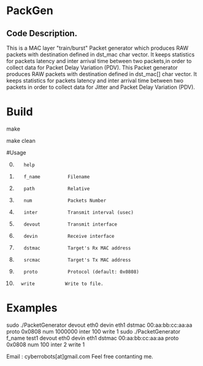 # PackGen

Code Description.
--------------------------------------------------
This is a MAC layer "train/burst" Packet generator which produces RAW packets with destination defined in dst_mac char vector. It keeps statistics for packets latency and inter arrival time between two packets,in order to collect data for Packet Delay Variation (PDV).
This Packet generator produces RAW packets with destination defined in dst_mac[] char vector. It keeps statistics for packets latency and inter arrival time between two packets in order to collect data for Jitter and Packet Delay Variation (PDV).

# Build
make

make clean

#Usage

0)        help                                                                                                                                                                                                                                                  
1)        f_name          Filename
2)        path            Relative
3)        num             Packets Number
4)        inter           Transmit interval (usec)
5)        devout          Transmit interface
6)        devin           Receive interface
7)        dstmac          Target's Rx MAC address
8)        srcmac          Target's Tx MAC address
9)        proto           Protocol (default: 0x0808)
10)       write           Write to file.


# Examples
sudo ./PacketGenerator devout eth0 devin eth1 dstmac 00:aa:bb:cc:aa:aa proto 0x0808 num 1000000 inter 100 write 1
sudo ./PacketGenerator f_name test1 devout eth0 devin eth1 dstmac 00:aa:bb:cc:aa:aa proto 0x0808 num 100 inter 2 write 1


Email : cyberrobots[at]gmail.com
Feel free contanting me.
